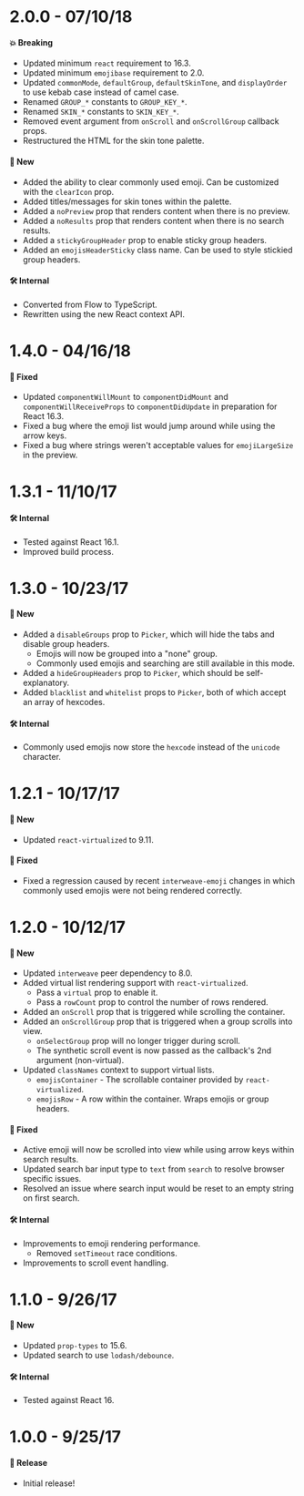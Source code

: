 # 2.0.0 - 07/10/18

#### 💥 Breaking

- Updated minimum `react` requirement to 16.3.
- Updated minimum `emojibase` requirement to 2.0.
- Updated `commonMode`, `defaultGroup`, `defaultSkinTone`, and `displayOrder` to use kebab case
  instead of camel case.
- Renamed `GROUP_*` constants to `GROUP_KEY_*`.
- Renamed `SKIN_*` constants to `SKIN_KEY_*`.
- Removed event argument from `onScroll` and `onScrollGroup` callback props.
- Restructured the HTML for the skin tone palette.

#### 🚀 New

- Added the ability to clear commonly used emoji. Can be customized with the `clearIcon` prop.
- Added titles/messages for skin tones within the palette.
- Added a `noPreview` prop that renders content when there is no preview.
- Added a `noResults` prop that renders content when there is no search results.
- Added a `stickyGroupHeader` prop to enable sticky group headers.
- Added an `emojisHeaderSticky` class name. Can be used to style stickied group headers.

#### 🛠 Internal

- Converted from Flow to TypeScript.
- Rewritten using the new React context API.

# 1.4.0 - 04/16/18

#### 🐞 Fixed

- Updated `componentWillMount` to `componentDidMount` and `componentWillReceiveProps` to
  `componentDidUpdate` in preparation for React 16.3.
- Fixed a bug where the emoji list would jump around while using the arrow keys.
- Fixed a bug where strings weren't acceptable values for `emojiLargeSize` in the preview.

# 1.3.1 - 11/10/17

#### 🛠 Internal

- Tested against React 16.1.
- Improved build process.

# 1.3.0 - 10/23/17

#### 🚀 New

- Added a `disableGroups` prop to `Picker`, which will hide the tabs and disable group headers.
  - Emojis will now be grouped into a "none" group.
  - Commonly used emojis and searching are still available in this mode.
- Added a `hideGroupHeaders` prop to `Picker`, which should be self-explanatory.
- Added `blacklist` and `whitelist` props to `Picker`, both of which accept an array of hexcodes.

#### 🛠 Internal

- Commonly used emojis now store the `hexcode` instead of the `unicode` character.

# 1.2.1 - 10/17/17

#### 🚀 New

- Updated `react-virtualized` to 9.11.

#### 🐞 Fixed

- Fixed a regression caused by recent `interweave-emoji` changes in which commonly used emojis were
  not being rendered correctly.

# 1.2.0 - 10/12/17

#### 🚀 New

- Updated `interweave` peer dependency to 8.0.
- Added virtual list rendering support with `react-virtualized`.
  - Pass a `virtual` prop to enable it.
  - Pass a `rowCount` prop to control the number of rows rendered.
- Added an `onScroll` prop that is triggered while scrolling the container.
- Added an `onScrollGroup` prop that is triggered when a group scrolls into view.
  - `onSelectGroup` prop will no longer trigger during scroll.
  - The synthetic scroll event is now passed as the callback's 2nd argument (non-virtual).
- Updated `classNames` context to support virtual lists.
  - `emojisContainer` - The scrollable container provided by `react-virtualized`.
  - `emojisRow` - A row within the container. Wraps emojis or group headers.

#### 🐞 Fixed

- Active emoji will now be scrolled into view while using arrow keys within search results.
- Updated search bar input type to `text` from `search` to resolve browser specific issues.
- Resolved an issue where search input would be reset to an empty string on first search.

#### 🛠 Internal

- Improvements to emoji rendering performance.
  - Removed `setTimeout` race conditions.
- Improvements to scroll event handling.

# 1.1.0 - 9/26/17

#### 🚀 New

- Updated `prop-types` to 15.6.
- Updated search to use `lodash/debounce`.

#### 🛠 Internal

- Tested against React 16.

# 1.0.0 - 9/25/17

#### 🎉 Release

- Initial release!
